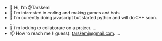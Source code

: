 - 👋 Hi, I’m @Tarskemi
- 👀 I’m interested in coding and making games and bots. ...
- 🌱 I’m currently doing javascript but started python and will do C++ soon. ...
- 💞️ I’m looking to collaborate on a project. ...
- 📫 How to reach me (I guess): tarskemi@gmail.com. ...

<!---
Tarskemi/Tarskemi is a ✨ special ✨ repository because its `README.md` (this file) appears on your GitHub profile.
You can click the Preview link to take a look at your changes.
--->

